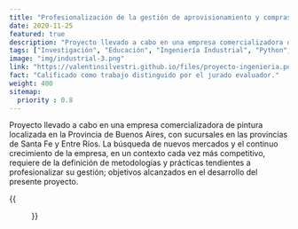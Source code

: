 ```yaml
---
title: "Profesionalización de la gestión de aprovisionamiento y compras, gestión de almacén y distribución a sucursales en cadena de pinturerías."
date: 2020-11-25
featured: true
description: "Proyecto llevado a cabo en una empresa comercializadora de pintura localizada en la Provincia de Buenos Aires, con sucursales en las provincias de Santa Fe y Entre Ríos, con el objetivo de definir metodologías y prácticas tendientes a profesionalizar su gestión."
tags: ["Investigación", "Educación", "Ingeniería Industrial", "Python", "Investigación Operativa", "Forecasting", "Demand Plannig"]
image: "img/industrial-3.png"
link: "https://valentinsilvestri.github.io/files/proyecto-ingenieria.pdf"
fact: "Calificado como trabajo distinguido por el jurado evaluador."
weight: 400
sitemap:
  priority : 0.8
---
```


Proyecto llevado a cabo en una empresa comercializadora de pintura localizada en la Provincia de Buenos Aires, con sucursales en las provincias de Santa Fe y Entre Ríos. La búsqueda de nuevos mercados y el continuo crecimiento de la empresa, en un contexto cada vez más competitivo, requiere de la definición de metodologías y prácticas tendientes a profesionalizar su gestión; objetivos alcanzados en el desarrollo del presente proyecto.

{{<figure src="/img/industrial-4.png" alt="Project 1" width="100%">}}